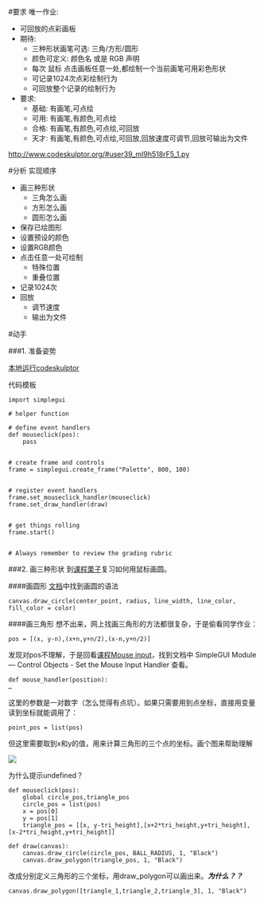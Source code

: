 #要求
唯一作业:

- 可回放的点彩画板
- 期待:
    + 三种形状画笔可选: 三角/方形/圆形
    + 颜色可定义: 颜色名 或是 RGB 声明
    + 每次 鼠标 点击画板任意一处,都绘制一个当前画笔可用彩色形状
    + 可记录1024次点彩绘制行为
    + 可回放整个记录的绘制行为
- 要求:
    + 基础: 有画笔,可点绘
    + 可用: 有画笔,有颜色,可点绘
    + 合格: 有画笔,有颜色,可点绘,可回放
    + 天才: 有画笔,有颜色,可点绘,可回放,回放速度可调节,回放可输出为文件

http://www.codeskulptor.org/#user39_mI9h518rF5_1.py
   
#分析
实现顺序

- 画三种形状
	+ 三角怎么画
	+ 方形怎么画
	+ 圆形怎么画
- 保存已绘图形
- 设置预设的颜色
- 设置RGB颜色
- 点击任意一处可绘制
	+ 特殊位置
	+ 重叠位置
- 记录1024次
- 回放 
	+ 调节速度
	+ 输出为文件

#动手

###1. 准备姿势

[本地运行codeskulptor](https://github.com/OpenMindClub/OMOOC.py/wiki/codeskulptor_in_local)

代码模板
	
	import simplegui
	
	# helper function 
	     
	# define event handlers
	def mouseclick(pos):
	    pass
	    
	
	# create frame and controls
	frame = simplegui.create_frame("Palette", 800, 100)
	
	
	# register event handlers
	frame.set_mouseclick_handler(mouseclick)
	frame.set_draw_handler(draw)
	
	
	# get things rolling
	frame.start()
	
	
	# Always remember to review the grading rubric

###2. 画三种形状
到[课程栗子](http://www.codeskulptor.org/#examples-mouse_input.py)复习如何用鼠标画圆。

####画圆形
[文档](http://www.codeskulptor.org/docs.html#tabs-Python)中找到画圆的语法

	canvas.draw_circle(center_point, radius, line_width, line_color, fill_color = color)

####画三角形
想不出来，网上找画三角形的方法都很复杂，于是偷看同学作业：

	pos = [(x, y-n),(x+n,y+n/2),(x-n,y+n/2)]

发现对pos不理解，于是回看[课程Mouse input](https://class.coursera.org/interactivepython2-002/lecture/37)，找到文档中 SimpleGUI Module — Control Objects - Set the Mouse Input Handler 查看。

	def mouse_handler(position):
    …
    
这里的参数是一对数字（怎么觉得有点坑）。如果只需要用到点坐标，直接用变量读到坐标就能调用了：

	point_pos = list(pos)

但这里需要取到x和y的值，用来计算三角形的三个点的坐标。画个图来帮助理解

![](/Users/ennolin/Pictures/Triangle.png)


为什么提示undefined？

	def mouseclick(pos):
	    global circle_pos,triangle_pos
	    circle_pos = list(pos)
	    x = pos[0]
	    y = pos[1]
	    triangle_pos = [[x, y-tri_height],[x+2*tri_height,y+tri_height],[x-2*tri_height,y+tri_height]]

	def draw(canvas):
    	canvas.draw_circle(circle_pos, BALL_RADIUS, 1, "Black")
    	canvas.draw_polygon(triangle_pos, 1, "Black")

改成分别定义三角形的三个坐标，用draw_polygon可以画出来。***为什么？？***
	
	canvas.draw_polygon([triangle_1,triangle_2,triangle_3], 1, "Black")